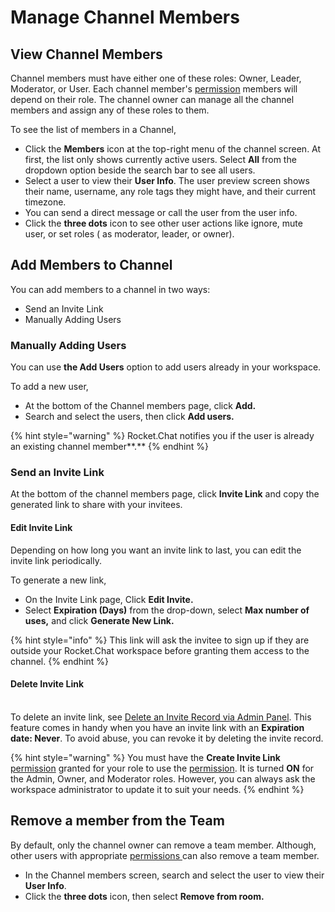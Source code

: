 # Manage Channel Members

## View Channel Members

Channel members must have either one of these roles: Owner, Leader, Moderator, or User. Each channel member's [permission](../../../rocket.chat-workspace-administration/permissions.md) members will depend on their role. The channel owner can manage all the channel members and assign any of these roles to them.

To see the list of members in a Channel,&#x20;

* Click the **Members** icon at the top-right menu of the channel screen. At first, the list only shows currently active users. Select **All** from the dropdown option beside the search bar to see all users.
* Select a user to view their **User Info**. The user preview screen shows their name, username, any role tags they might have, and their current timezone.
* You can send a direct message or call the user from the user info.&#x20;
* Click the **three dots** icon to see other user actions like ignore, mute user, or set roles ( as moderator, leader, or owner).

## Add Members to Channel

You can add members to a channel in two ways:&#x20;

* Send an Invite Link
* Manually Adding Users

### Manually Adding Users

You can use **the Add Users** option to add users already in your workspace.

To add a new user,

* At the bottom of the Channel members page, click **Add.**&#x20;
* Search and select the users, then click **Add users.**&#x20;

{% hint style="warning" %}
Rocket.Chat notifies you if the user is already an existing channel member**.**
{% endhint %}

### Send an Invite Link

At the bottom of the channel members page, click **Invite Link** and copy the generated link to share with your invitees.

#### Edit Invite Link

Depending on how long you want an invite link to last, you can edit the invite link periodically. &#x20;

To generate a new link,

* On the Invite Link page, Click **Edit Invite.**
* Select **Expiration (Days)** from the drop-down, select **Max number of uses,** and click **Generate New Link.**

{% hint style="info" %}
This link will ask the invitee to sign up if they are outside your Rocket.Chat workspace before granting them access to the channel.
{% endhint %}

#### Delete Invite Link

\
To delete an invite link, see [Delete an Invite Record via Admin Panel](https://docs.rocket.chat/guides/administration/admin-panel/invites#delete-a-record). This feature comes in handy when you have an invite link with an **Expiration date: Never**. To avoid abuse, you can revoke it by deleting the invite record.

{% hint style="warning" %}
You must have the **Create Invite Link** [permission](../../../rocket.chat-workspace-administration/permissions.md) granted for your role to use the [permission](../../../rocket.chat-workspace-administration/permissions.md). It is turned **ON** for the Admin, Owner, and Moderator roles. However, you can always ask the workspace administrator to update it to suit your needs.
{% endhint %}

## Remove a member from the Team

By default, only the channel owner can remove a team member. Although, other users with appropriate [permissions ](../../../rocket.chat-workspace-administration/permissions.md)can also remove a team member.

* In the Channel members screen, search and select the user to view their **User Info**.&#x20;
* Click the **three dots** icon, then select **Remove from room.**
